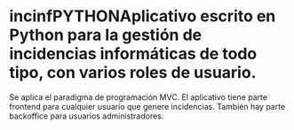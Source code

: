 # incinfPYTHONAplicativo escrito en Python para la gestión de incidencias informáticas de todo tipo, con varios roles de usuario. 
Se aplica el paradigma de programación MVC. El aplicativo tiene parte frontend para cualquier usuario que genere incidencias. 
También hay parte backoffice para usuarios administradores. 
